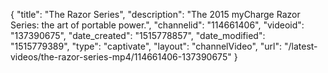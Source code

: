 {
    "title": "The Razor Series",
    "description": "The 2015 myCharge Razor Series: the art of portable power.",
    "channelid": "114661406",
    "videoid": "137390675",
    "date_created": "1515778857",
    "date_modified": "1515779389",
    "type": "captivate",
    "layout": "channelVideo",
    "url": "\/latest-videos\/the-razor-series-mp4\/114661406-137390675"
}